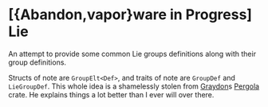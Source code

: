 # [{Abandon,vapor}ware in Progress] Lie

An attempt to provide some common Lie groups definitions along with their group definitions.

Structs of note are `GroupElt<Def>`, and traits of note are `GroupDef` and `LieGroupDef`. This whole idea is a shamelessly stolen from [Graydon]s [Pergola] crate. He explains things a lot better than I ever will over there.

[Graydon]: https://github.com/graydon
[Pergola]: https://github.com/graydon/pergola
